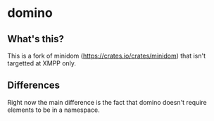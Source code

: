 domino
======

What's this?
------------

This is a fork of minidom (https://crates.io/crates/minidom) that isn't targetted at XMPP only.

Differences
-----------

Right now the main difference is the fact that domino doesn't require elements
to be in a namespace.
